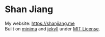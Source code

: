 # Shan Jiang

My website: https://shanjiang.me  
Built on [minima](https://jekyll.github.io/minima) and [jekyll](https://jekyllrb.com) under [MIT License](https://opensource.org/licenses/MIT).
